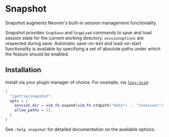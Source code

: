 # Snapshot
Snapshot augments Neovim's built-in session management functionality.

Snapshot provides `SnapSave` and `SnapLoad` commands to save and load session state for the current working directory.
`sessionoptions` are respected during save. Automatic save-on-exit and load-on-start functionality is available by
specifying a set of absolute paths under which the feature should be enabled.

## Installation
Install via your plugin manager of choice. For example, via [`lazy.nvim`](https://github.com/folke/lazy.nvim):

```lua
{
  "jpetrie/snapshot",
  opts = {
    session_dir = vim.fn.expand(vim.fn.stdpath("data") .. "/session/"),
    allow_paths = {},
  }
}
```

See `:help snapshot` for detailed documentation on the available options.

